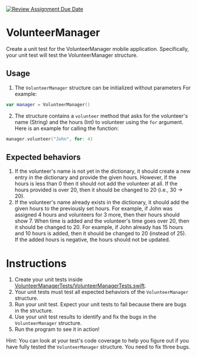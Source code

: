 [![Review Assignment Due Date](https://classroom.github.com/assets/deadline-readme-button-24ddc0f5d75046c5622901739e7c5dd533143b0c8e959d652212380cedb1ea36.svg)](https://classroom.github.com/a/xyp6mXsF)
# VolunteerManager
Create a unit test for the VolunteerManager mobile application. Specifically, your unit test will test the VolunteerManager structure.

## Usage
1. The `VolunteerManager` structure can be initialized without parameters For example:
```Swift
var manager = VolunteerManager()
```
2. The structure contains a `volunteer` method that asks for the volunteer's name (String) and the hours (Int) to volunteer using the `for` argument. Here is an example for calling the function:
```Swift
manager.volunteer("John", for: 4)
```

## Expected behaviors
1. If the volunteer's name is not yet in the dictionary, it should create a new entry in the dictionary and provide the given hours. However, if the hours is less than 0 then it should not add the volunteer at all. If the hours provided is over 20, then it should be changed to 20 (i.e., 30 -> 20).
2. If the volunteer's name already exists in the dictionary, it should add the given hours to the previously set hours. For example, if John was assigned 4 hours and volunteers for 3 more, then their hours should show 7. When time is added and the volunteer's time goes over 20, then it should be changed to 20. For example, if John already has 15 hours and 10 hours is added, then it should be changed to 20 (instead of 25). If the added hours is negative, the hours should not be updated.

# Instructions
1. Create your unit tests inside [VolunteerManagerTests/VolunteerManagerTests.swift](VolunteerManagerTests/VolunteerManagerTests.swift).
1. Your unit tests must test all expected behaviors of the `VolunteerManager` structure.
1. Run your unit test. Expect your unit tests to fail because there are bugs in the structure.  
1. Use your unit test results to identify and fix the bugs in the `VolunteerManager` structure.
1. Run the program to see it in action!

Hint: You can look at your test's code coverage to help you figure out if you have fully tested the `VolunteerManager` structure. You need to fix three bugs.

